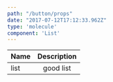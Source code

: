 ```yaml
---
path: "/button/props"
date: "2017-07-12T17:12:33.962Z"
type: 'molecule'
component: 'List'
---
```


| Name          | Description            |
| ------------- |:----------------------:|
| list          | good list              |
